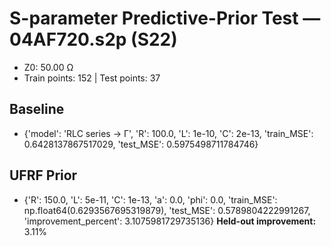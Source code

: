 # S-parameter Predictive-Prior Test — 04AF720.s2p (S22)
- Z0: 50.00 Ω
- Train points: 152  |  Test points: 37

## Baseline
- {'model': 'RLC series -> Γ', 'R': 100.0, 'L': 1e-10, 'C': 2e-13, 'train_MSE': 0.6428137867517029, 'test_MSE': 0.5975498711784746}

## UFRF Prior
- {'R': 150.0, 'L': 5e-11, 'C': 1e-13, 'a': 0.0, 'phi': 0.0, 'train_MSE': np.float64(0.6293567695319879), 'test_MSE': 0.5789804222991267, 'improvement_percent': 3.1075981729735136}
**Held-out improvement:** 3.11%